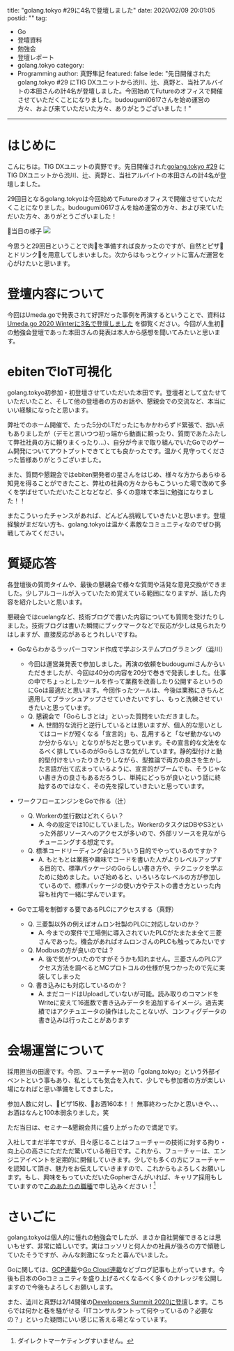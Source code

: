 title: "golang.tokyo #29に4名で登壇しました"
date: 2020/02/09 20:01:05
postid: ""
tag:
  - Go
  - 登壇資料
  - 勉強会
  - 登壇レポート
  - golang.tokyo
category:
  - Programming
author: 真野隼記
featured: false
lede: "先日開催されたgolang.tokyo #29 にTIG DXユニットから渋川、辻、真野と、当社アルバイトの本田さんの計4名が登壇しました。今回始めてFutureのオフィスで開催させていただくことになりました。budougumi0617さんを始め運営の方々、および来ていただいた方々、ありがとうございました！"
---
# はじめに

こんにちは。TIG DXユニットの真野です。先日開催された[golang.tokyo #29](https://golangtokyo.connpass.com/event/164955/) にTIG DXユニットから渋川、辻、真野と、当社アルバイトの本田さんの計4名が登壇しました。

29回目となるgolang.tokyoは今回始めてFutureのオフィスで開催させていただくことになりました。budougumi0617さんを始め運営の方々、および来ていただいた方々、ありがとうございました！

🎤当日の様子
<img src="/images/20200209/photo_20200210_01.jpeg" class="img-middle-size">

今思うと29回目ということで肉🍖を準備すれば良かったのですが、自然とピザ🍕とドリンク🍹を用意してしまいました。次からはもっとウィットに富んだ運営を心がけたいと思います。


# 登壇内容について

今回はUmeda.goで発表されて好評だった事例を再演するということで、資料は [Umeda.go 2020 Winterに3名で登壇しました](https://future-architect.github.io/articles/20200127/) を御覧ください。今回が人生初🔰の勉強会登壇であった本田さんの発表は本人から感想を聞いてみたいと思います。

# ebitenでIoT可視化

<script async class="speakerdeck-embed" data-slide="1" data-id="f280d9e36d834062b0a7cb353c93846f" data-ratio="1.77777777777778" src="//speakerdeck.com/assets/embed.js"></script>


golang.tokyo初参加・初登壇させていただいた本田です。登壇者として立たせていただいたこと、そして他の登壇者の方のお話や、懇親会での交流など、本当にいい経験になったと思います。

弊社でのホーム開催で、たった5分のLTだったにもかかわらずド緊張で、拙い点もありましたが（デモと言いつつ初っ端から動画に頼ったり、質問であたふたして弊社社員の方に頼りまくったり...）、自分が今まで取り組んでいたGoでのゲーム開発についてアウトプットできてとても良かったです。温かく見守ってくださった皆様ありがとうございました。

また、質問や懇親会ではebiten開発者の星さんをはじめ、様々な方からあらゆる知見を得ることができたこと、弊社の社員の方々からもこういった場で改めて多くを学ばせていただいたことなどなど、多くの意味で本当に勉強になりました！！

またこういったチャンスがあれば、どんどん挑戦していきたいと思います。登壇経験がまだない方も、golang.tokyoは温かく素敵なコミュニティなのでぜひ挑戦してみてください。




# 質疑応答

各登壇後の質問タイムや、最後の懇親会で様々な質問や活発な意見交換ができました。少しアルコールが入っていたため覚えている範囲になりますが、話した内容を紹介したいと思います。

懇親会ではcuelangなど、技術ブログで書いた内容についても質問を受けたりしました。技術ブログは書いた瞬間にブックマークなどで反応が少しは見られたりはしますが、直接反応があるとうれしいですね。

* Goならわかるラッパーコマンド作成で学ぶシステムプログラミング（澁川）
    * 今回は運営兼発表で参加しました。再演の依頼をbudougumiさんからいただきましたが、今回は40分の内容を20分で巻きで発表しました。仕事の中でちょっとしたツールを作って業務を改善したり公開するというのにGoは最適だと思います。今回作ったツールは、今後は業務にきちんと適用してブラッシュアップさせていきたいですし、もっと洗練させていきたいと思っています。
    * Q. 懇親会で「Goらしさとは」といった質問をいただきました。
         * A. 世間的な流行と逆行しているとは思いますが、個人的な思いとしてはコードが短くなる「宣言的」も、乱用すると「なぜ動かないのか分からない」となりがちだと思っています。その宣言的な文法をなるべく排しているのがGoらしさな気がしています。静的型付けと動的型付けをいったりきたりしながら、型推論で両方の良さを生かした言語が出て広まっているように、宣言的がブームでも、そうじゃない書き方の良さもあるだろうし、単純にどっちが良いという話に終始するのではなく、その先を探していきたいと思っています。

* ワークフローエンジンをGoで作る（辻）
    * Q. Workerの並行数はどれくらい？
        * A. 今の設定では10にしていました。WorkerのタスクはDBやS3といった外部リソースへのアクセスが多いので、外部リソースを見ながらチューニングする想定です。
    * Q. 標準コードリーディング会はどういう目的でやっているのですか？
        * A. もともとは業務や趣味でコードを書いた人がよりレベルアップする目的で、標準パッケージのGoらしい書き方や、テクニックを学ぶために始めました。いざ始めると、いろいろなレベルの方が参加しているので、標準パッケージの使い方やテストの書き方といった内容も社内で一緒に学んでいます。
* Goで工場を制御する要であるPLCにアクセスする（真野）
    * Q. 三菱製以外の例えばオムロン社製のPLCに対応しないのか？
        * A. 今までの案件で工場側に導入されていたPLCがたまたま全て三菱さんであった。機会があればオムロンさんのPLCも触ってみたいです
    * Q. Modbusの方が良いのでは？
        * A. 後で気がついたのですがそうかも知れません。三菱さんのPLCアクセス方法を調べるとMCプロトコルの仕様が見つかったので先に実装してしまった
    * Q. 書き込みにも対応しているのか？
        * A. まだコードはUploadしていないが可能。読み取りのコマンドをWriteに変えて16進数で書き込みデータを追加するイメージ。過去実績ではアクチュエータの操作はしたことないが、コンフィグデータの書き込みは行ったことがあります


# 会場運営について

採用担当の田邊です。今回、フューチャー初の「golang.tokyo」という外部イベントという事もあり、私としても気合を入れて、少しでも参加者の方が楽しい場になればと思い準備をしてきました。

参加人数に対し、🍕ピザ15枚、🍺お酒160本！！
無事終わったかと思いきや、、、お酒はなんと100本弱余りました。笑

ただ当日は、セミナー&懇親会共に盛り上がったので満足です。

入社してまだ半年ですが、日々感じることはフューチャーの技術に対する拘り・向上心の高さにただただ驚いている毎日です。これから、フューチャーは、エンジニアイベントを定期的に開催していきます。少しでも多くの方にフューチャーを認知して頂き、魅力をお伝えしていきますので、これからもよろしくお願いします。もし、興味をもっていただいたGopherさんがいれば、キャリア採用もしていますので[このあたりの職種](https://progres12.jposting.net/pgfuture/u/job.phtml?job_code=215)で申し込みください！[^1]


# さいごに

golang.tokyoは個人的に憧れの勉強会でしたが、まさか自社開催できるとは思いもせず、非常に嬉しいです。実はコッソリと何人かの社員が後ろの方で傾聴していたそうですが、みんな刺激になったと喜んでいました。

Goに関しては、[GCP連載](https://future-architect.github.io/tags/GCP%E9%80%A3%E8%BC%89/)や[Go Cloud連載](https://future-architect.github.io/tags/GoCDK/)などブログ記事も上がっています。今後も日本のGoコミュニティを盛り上げるべくなるべく多くのナレッジを公開しますので今後もよろしくお願いします。

また、澁川と真野は2/14開催の[Developpers Summit 2020に登壇](https://event.shoeisha.jp/devsumi/20200213/session/2413/)します。こちらでは何かと巷を騒がせる「ITコンサルタントって何やっているの？必要なの？」といった疑問にいい感じに答える場となっています。


[^1]: ダイレクトマーケティングすいません。

